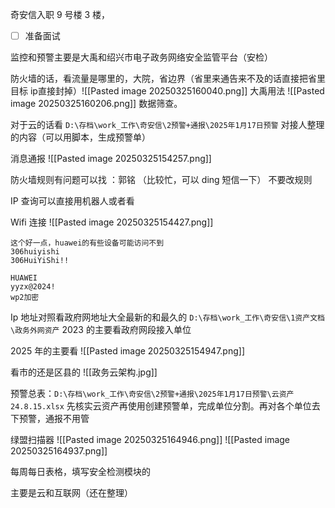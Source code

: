 奇安信入职 9 号楼 3 楼，

- [ ] 准备面试

监控和预警主要是大禹和绍兴市电子政务网络安全监管平台（安检）

防火墙的话，看流量是哪里的，大院，省边界（省里来通告来不及的话直接把省里目标 ip直接封掉）![[Pasted image 20250325160040.png]]
大禹用法
![[Pasted image 20250325160206.png]]
数据筛查。

对于云的话看 `D:\存档\work_工作\奇安信\2预警+通报\2025年1月17日预警` 对接人整理的内容（可以用脚本，生成预警单）

消息通报
![[Pasted image 20250325154257.png]]

防火墙规则有问题可以找 ：郭铭   （比较忙，可以 ding 短信一下）
不要改规则


IP 查询可以直接用机器人或者看

Wifi 连接  ![[Pasted image 20250325154427.png]]
```
这个好一点，huawei的有些设备可能访问不到
306huiyishi
306HuiYiShi!!

HUAWEI
yyzx@2024!
wp2加密

```

Ip 地址对照看政府网地址大全最新的和最久的 `D:\存档\work_工作\奇安信\1资产文档\政务外网资产`
2023 的主要看政府网段接入单位

2025 年的主要看 ![[Pasted image 20250325154947.png]]

看市的还是区县的
![[政务云架构.jpg]]




预警总表：`D:\存档\work_工作\奇安信\2预警+通报\2025年1月17日预警\云资产24.8.15.xlsx` 
先核实云资产再使用创建预警单，完成单位分割。再对各个单位去下预警，通报不用管

绿盟扫描器
![[Pasted image 20250325164946.png]]
![[Pasted image 20250325164937.png]]


每周每日表格，填写安全检测模块的


主要是云和互联网（还在整理）
